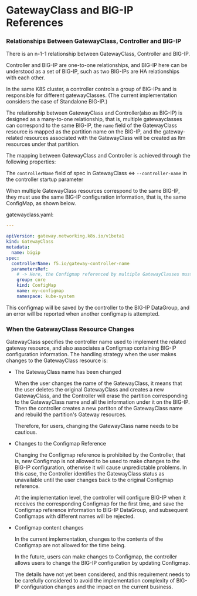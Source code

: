 # GatewayClass and BIG-IP References

### Relationships Between GatewayClass, Controller and BIG-IP

There is an n-1-1 relationship between GatewayClass, Controller and BIG-IP.

Controller and BIG-IP are one-to-one relationships, and BIG-IP here can be understood as a set of BIG-IP, such as two BIG-IPs are HA relationships with each other.

In the same K8S cluster, a controller controls a group of BIG-IPs and is responsible for different gatewayClasses. (The current implementation considers the case of Standalone BIG-IP.)

The relationship between GatewayClass and Controller(also as BIG-IP) is designed as a many-to-one relationship, that is, multiple gatewayclasses can correspond to the same BIG-IP, the `name` field of the GatewayClass resource is mapped as the partition name on the BIG-IP, and the gateway-related resources associated with the GatewayClass will be created as ltm resources under that partition.

The mapping between GatewayClass and Controller is achieved through the following properties:

The `controllerName` field of spec in GatewayClass <=> `--controller-name` in the controller startup parameter

When multiple GatewayClass resources correspond to the same BIG-IP, they must use the same BIG-IP configuration information, that is, the same ConfigMap, as shown below.

gatewayclass.yaml: 
```yaml
---

apiVersion: gateway.networking.k8s.io/v1beta1
kind: GatewayClass
metadata:
  name: bigip
spec:
  controllerName: f5.io/gateway-controller-name
  parametersRef: 
    # -> Here, the Configmap referenced by multiple GatewayClasses must be unique
    group: core
    kind: ConfigMap
    name: my-configmap
    namespace: kube-system
```

This configmap will be saved by the controller to the BIG-IP DataGroup, and an error will be reported when another configmap is attempted.

### When the GatewayClass Resource Changes

GatewayClass specifies the controller name used to implement the related gateway resource, and also associates a Configmap containing BIG-IP configuration information. The handling strategy when the user makes changes to the GatewayClass resource is:

* The GatewayClass name has been changed

  When the user changes the name of the GatewayClass, it means that the user deletes the original GatewayClass and creates a new GatewayClass, and the Controller will erase the partition corresponding to the GatewayClass name and all the information under it on the BIG-IP. Then the controller creates a new partiton of the GatewayClass name and rebuild the partition's Gateway resources.

  Therefore, for users, changing the GatewayClass name needs to be cautious.

* Changes to the Configmap Reference

  Changing the Configmap reference is prohibited by the Controller, that is, new Configmap is not allowed to be used to make changes to the BIG-IP configuration, otherwise it will cause unpredictable problems. In this case, the Controller identifies the GatewayClass status as unavailable until the user changes back to the original Configmap reference.

  At the implementation level, the controller will configure BIG-IP when it receives the corresponding Configmap for the first time, and save the Configmap reference information to BIG-IP DataGroup, and subsequent Configmaps with different names will be rejected.

* Configmap content changes

  In the current implementation, changes to the contents of the Configmap are not allowed for the time being.

  In the future, users can make changes to Configmap, the controller allows users to change the BIG-IP configuration by updating Configmap. 

  The details have not yet been considered, and this requirement needs to be carefully considered to avoid the implementation complexity of BIG-IP configuration changes and the impact on the current business.
